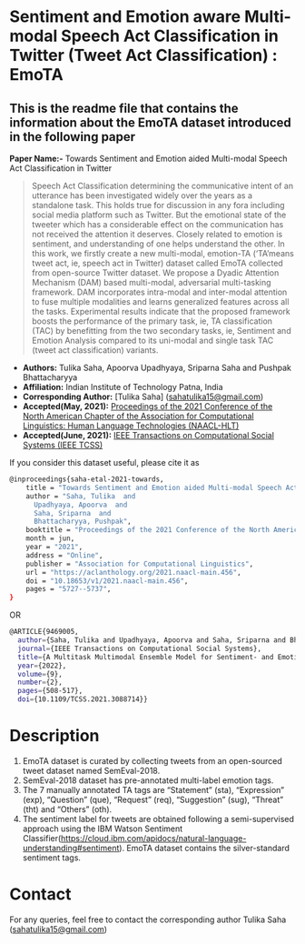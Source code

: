 # Sentiment and Emotion aware Multi-modal Speech Act Classification in Twitter (Tweet Act Classification) : EmoTA

## This is the readme file that contains the information about the EmoTA dataset introduced in the following paper

**Paper Name:-** Towards Sentiment and Emotion aided Multi-modal Speech Act Classification in Twitter
>Speech Act Classification determining the communicative intent of an utterance has been investigated widely over the years as a standalone task. This holds true for discussion in any fora including social media platform such as Twitter. But the emotional state of the tweeter which has a considerable effect on the communication has not received the attention it deserves. Closely related to emotion is sentiment, and understanding of one helps understand the other. In this work, we firstly create a new multi-modal, emotion-TA (‘TA’means tweet act, ie, speech act in Twitter) dataset called EmoTA collected from open-source Twitter dataset. We propose a Dyadic Attention Mechanism (DAM) based multi-modal, adversarial multi-tasking framework. DAM incorporates intra-modal and inter-modal attention to fuse multiple modalities and learns generalized features across all the tasks. Experimental results indicate that the proposed framework boosts the performance of the primary task, ie, TA classification (TAC) by benefitting from the two secondary tasks, ie, Sentiment and Emotion Analysis compared to its uni-modal and single task TAC (tweet act classification) variants.

* **Authors:** Tulika Saha, Apoorva Upadhyaya, Sriparna Saha and Pushpak Bhattacharyya
* **Affiliation:** Indian Institute of Technology Patna, India
* **Corresponding Author:** [Tulika Saha] (sahatulika15@gmail.com)
* **Accepted(May, 2021):**  [Proceedings of the 2021 Conference of the North American Chapter of the Association for Computational Linguistics: Human Language Technologies (NAACL-HLT)](https://aclanthology.org/2021.naacl-main.456/)
* **Accepted(June, 2021):**  [IEEE Transactions on Computational Social Systems (IEEE TCSS)](https://ieeexplore.ieee.org/abstract/document/9469005)

If you consider this dataset useful, please cite it as

```bash
@inproceedings{saha-etal-2021-towards,
    title = "Towards Sentiment and Emotion aided Multi-modal Speech Act Classification in {T}witter",
    author = "Saha, Tulika  and
      Upadhyaya, Apoorva  and
      Saha, Sriparna  and
      Bhattacharyya, Pushpak",
    booktitle = "Proceedings of the 2021 Conference of the North American Chapter of the Association for Computational Linguistics: Human Language Technologies",
    month = jun,
    year = "2021",
    address = "Online",
    publisher = "Association for Computational Linguistics",
    url = "https://aclanthology.org/2021.naacl-main.456",
    doi = "10.18653/v1/2021.naacl-main.456",
    pages = "5727--5737",
}
```
OR
```bash
@ARTICLE{9469005,
  author={Saha, Tulika and Upadhyaya, Apoorva and Saha, Sriparna and Bhattacharyya, Pushpak},
  journal={IEEE Transactions on Computational Social Systems}, 
  title={A Multitask Multimodal Ensemble Model for Sentiment- and Emotion-Aided Tweet Act Classification}, 
  year={2022},
  volume={9},
  number={2},
  pages={508-517},
  doi={10.1109/TCSS.2021.3088714}}
```
# Description

1. EmoTA dataset is curated by collecting tweets from an open-sourced tweet dataset named SemEval-2018.
2. SemEval-2018 dataset has pre-annotated multi-label emotion tags.
3. The 7 manually annotated TA tags are  “Statement” (sta), “Expression” (exp), “Question” (que), “Request” (req), “Suggestion” (sug), “Threat” (tht)
and “Others” (oth).
4. The sentiment label for tweets are obtained following a semi-supervised approach using the IBM Watson Sentiment Classifier(https://cloud.ibm.com/apidocs/natural-language-understanding#sentiment). EmoTA dataset contains the silver-standard sentiment tags.

# Contact

For any queries, feel free to contact the corresponding author Tulika Saha (sahatulika15@gmail.com)
